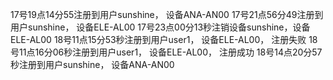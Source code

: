 17号19点14分55注册到用户sunshine， 设备ANA-AN00
17号21点56分49注册到用户sunshine， 设备ELE-AL00
17号23点00分13秒注销设备sunshine，设备ELE-AL00
18号11点15分53秒注册到用户user1， 设备ELE-AL00， 注册失败
18号11点16分06秒注册到用户user1， 设备ELE-AL00， 注册成功
18号14点20分57秒注册到用户sunshine， 设备ANA-AN00 
